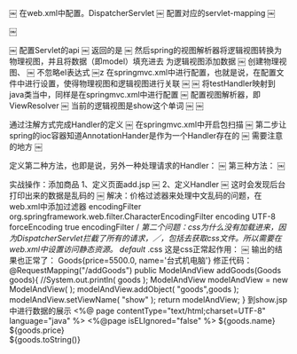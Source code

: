 ￼
在web.xml中配置。DispatcherServlet
￼
配置对应的servlet-mapping
￼

￼

￼
配置Servlet的api
￼
返回的是
￼
然后spring的视图解析器将逻辑视图转换为物理视图，并且将数据（即model）填充进去           为逻辑视图添加数据
￼
创建物理视图、
￼
不忽略el表达式
￼z
在springmvc.xml中进行配置，也就是说，在配置文件中进行设置，使得物理视图和逻辑视图进行关联
￼
￼
将testHandler映射到java类当中，同样是在springmvc.xml中进行配置
￼
配置视图解析器，即ViewResolver
￼
当前的逻辑视图是show这个单词
￼
￼




通过注解方式完成Handler的定义
￼
在springmvc.xml中开启包扫描
￼
第二步让spring的ioc容器知道AnnotationHander是作为一个Handler存在的
￼
需要注意的地方
￼

定义第二种方法，也即是说，另外一种处理请求的Handler：
￼
第三种方法：
￼

实战操作：添加商品
1、定义页面add.jsp
￼
2、定义Handler
￼
这时会发现后台打印出来的数据是乱码的
￼
解决：价格过滤器来处理中文乱码的问题，在web.xml中添加过滤器
<filter>
  <filter-name>encodingFilter</filter-name>
    <filter-class>org.springframework.web.filter.CharacterEncodingFilter</filter-class>
	  <init-param>
	      <param-name>encoding</param-name>
		      <param-value>UTF-8</param-value>
			    </init-param>
				  <init-param>
				      <param-name>forceEncoding</param-name>
					      <param-value>true</param-value>
						    </init-param>
							</filter>
							<filter-mapping>
							  <filter-name>encodingFilter</filter-name>
							    <url-pattern>/*</url-pattern>
								</filter-mapping>
								第二个问题：css为什么没有加载进来，因为DispatcherServlet拦截了所有的请求，／，包括去获取css文件。所以需要在web.xml中设置访问静态资源。
								<servlet-mapping>
								  <servlet-name>default</servlet-name>
								    <url-pattern>*.css</url-pattern>
									</servlet-mapping>
									这是css正常起作用：
									￼
									输出的结果也正常了：
									Goods{price=5500.0, name='台式机电脑'}
									修正代码：
									@RequestMapping("/addGoods")
									public ModelAndView addGoods(Goods goods){
									    //System.out.println( goods );
										    ModelAndView modelAndView = new ModelAndView(  );
											    modelAndView.addObject( "goods",goods );
												    modelAndView.setViewName( "show" );
													    return modelAndView;
														}
														到show.jsp中进行数据的展示
														<%@ page contentType="text/html;charset=UTF-8" language="java" %>
														<!--不忽略el表达式，这样就能够使用el表达式了-->
														<%@page isELIgnored="false" %>
														<html>
														<head>
														    <title>Title</title>
															</head>
															<body>
															${goods.name}<br/>
															${goods.price}<br/>
															${goods.toString()}<br/>
															</body>
															</html>

